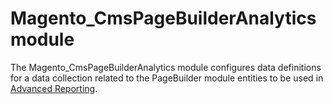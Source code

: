 # Magento_CmsPageBuilderAnalytics module

The Magento_CmsPageBuilderAnalytics module configures data definitions for a data collection related to the PageBuilder module entities to be used in [Advanced Reporting](https://devdocs.magento.com/guides/v2.4/advanced-reporting/modules.html).
